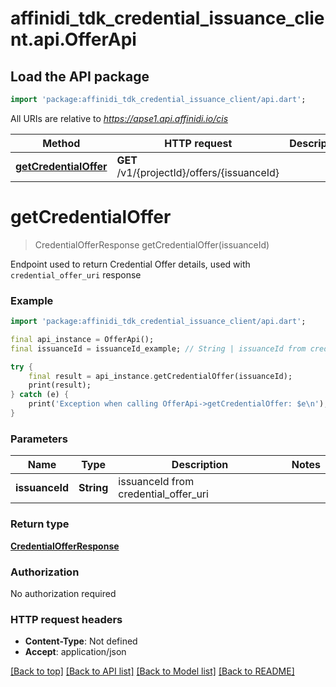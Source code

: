 # affinidi_tdk_credential_issuance_client.api.OfferApi

## Load the API package

```dart
import 'package:affinidi_tdk_credential_issuance_client/api.dart';
```

All URIs are relative to *https://apse1.api.affinidi.io/cis*

| Method                                                   | HTTP request                                | Description |
| -------------------------------------------------------- | ------------------------------------------- | ----------- |
| [**getCredentialOffer**](OfferApi.md#getcredentialoffer) | **GET** /v1/{projectId}/offers/{issuanceId} |

# **getCredentialOffer**

> CredentialOfferResponse getCredentialOffer(issuanceId)

Endpoint used to return Credential Offer details, used with `credential_offer_uri` response

### Example

```dart
import 'package:affinidi_tdk_credential_issuance_client/api.dart';

final api_instance = OfferApi();
final issuanceId = issuanceId_example; // String | issuanceId from credential_offer_uri

try {
    final result = api_instance.getCredentialOffer(issuanceId);
    print(result);
} catch (e) {
    print('Exception when calling OfferApi->getCredentialOffer: $e\n');
}
```

### Parameters

| Name           | Type       | Description                          | Notes |
| -------------- | ---------- | ------------------------------------ | ----- |
| **issuanceId** | **String** | issuanceId from credential_offer_uri |

### Return type

[**CredentialOfferResponse**](CredentialOfferResponse.md)

### Authorization

No authorization required

### HTTP request headers

- **Content-Type**: Not defined
- **Accept**: application/json

[[Back to top]](#) [[Back to API list]](../README.md#documentation-for-api-endpoints) [[Back to Model list]](../README.md#documentation-for-models) [[Back to README]](../README.md)
